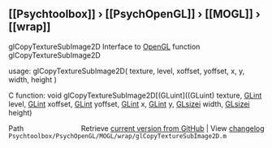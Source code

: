 ## [[Psychtoolbox]] &#8250; [[PsychOpenGL]] &#8250; [[MOGL]] &#8250; [[wrap]]

glCopyTextureSubImage2D  Interface to [OpenGL](OpenGL) function glCopyTextureSubImage2D  
  
usage:  glCopyTextureSubImage2D( texture, level, xoffset, yoffset, x, y, width, height )  
  
C function:  void glCopyTextureSubImage2D[(GLuint]((GLuint) texture, [GLint](GLint) level, [GLint](GLint) xoffset, [GLint](GLint) yoffset, [GLint](GLint) x, [GLint](GLint) y, [GLsizei](GLsizei) width, [GLsizei](GLsizei) height)  




<div class="code_header" style="text-align:right;">
  <span style="float:left;">Path&nbsp;&nbsp;</span> <span class="counter">Retrieve <a href=
  "https://raw.github.com/Psychtoolbox-3/Psychtoolbox-3/beta/Psychtoolbox/PsychOpenGL/MOGL/wrap/glCopyTextureSubImage2D.m">current version from GitHub</a> | View <a href=
  "https://github.com/Psychtoolbox-3/Psychtoolbox-3/commits/beta/Psychtoolbox/PsychOpenGL/MOGL/wrap/glCopyTextureSubImage2D.m">changelog</a></span>
</div>
<div class="code">
  <code>Psychtoolbox/PsychOpenGL/MOGL/wrap/glCopyTextureSubImage2D.m</code>
</div>

